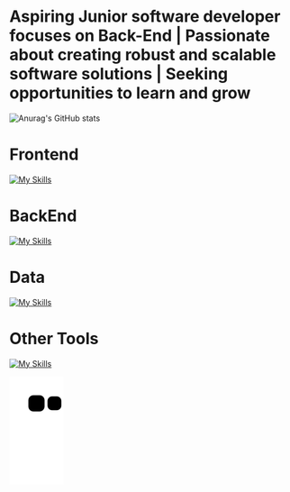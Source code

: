 

<h1>Aspiring Junior software developer focuses on Back-End | Passionate about creating robust and scalable software solutions | Seeking opportunities to learn and grow</h1>


![Anurag's GitHub stats](https://github-readme-stats.vercel.app/api?username=keshetjackson&show_icons=true&theme=tokyonight) 
<h1>Frontend</h1>

  
[![My Skills](https://skillicons.dev/icons?i=js,html,css,react,angular,bootstrap,typescript,jquery&theme=light)](https://skillicons.dev)
  
<h1>BackEnd</h1>


[![My Skills](https://skillicons.dev/icons?i=azure,cs,dotnet,express,nodejs&theme=dark)](https://skillicons.dev)


<h1>Data</h1>


[![My Skills](https://skillicons.dev/icons?i=mysql,sqlite,mongodb)](https://skillicons.dev)

<h1>Other Tools</h1>

[![My Skills](https://skillicons.dev/icons?i=docker,azure)](https://skillicons.dev)



![Snake animation](https://github.com/keshetjackson/keshetjackson/blob/output/github-contribution-grid-snake.svg)
